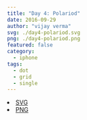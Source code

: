 ```yaml
---
title: "Day 4: Polariod"
date: 2016-09-29
author: "vijay verma"
svg: ./day4-polariod.svg
png: ./day4-polariod.png
featured: false
category:
  - iphone
tags:
  - dot
  - grid
  - single
---
```

<li><a href="./day4-polariod.svg" download className="btn-svg">SVG</a></li>
<li><a href="/day4-polariod.png" download className="btn-png">PNG</a></li>
